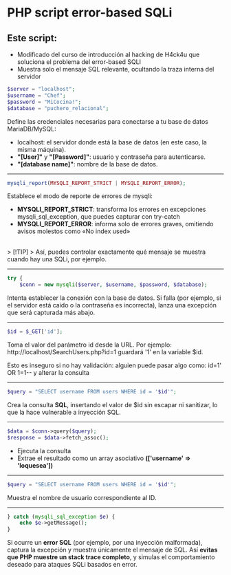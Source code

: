 # PHP script error-based SQLi

## Este script:

- Modificado del curso de introducción al hacking de H4ck4u que soluciona el problema del error-based SQLI
- Muestra solo el mensaje SQL relevante, ocultando la traza interna del servidor

```php
$server = "localhost";
$username = "Chef";
$password = "MiCocina!";
$database = "puchero_relacional";
```
Define las credenciales necesarias para conectarse a tu base de datos MariaDB/MySQL:
- localhost: el servidor donde está la base de datos (en este caso, la misma máquina).
- **"[User]"** y **"[Password]"**: usuario y contraseña para autenticarse.
- **"[database name]"**: nombre de la base de datos.

___

```php
mysqli_report(MYSQLI_REPORT_STRICT | MYSQLI_REPORT_ERROR);
```
Establece el modo de reporte de errores de mysqli:
- **MYSQLI_REPORT_STRICT**: transforma los errores en excepciones mysqli_sql_exception, que puedes capturar con try-catch
- **MYSQLI_REPORT_ERROR**: informa solo de errores graves, omitiendo avisos molestos como «No index used»

<br>
> [!TIP]
> Así, puedes controlar exactamente qué mensaje se muestra cuando hay una SQLi, por ejemplo.

___

```php
try {
    $conn = new mysqli($server, $username, $password, $database);
```
Intenta establecer la conexión con la base de datos. Si falla (por ejemplo, si el servidor está caído o la contraseña es incorrecta), lanza una excepción que será capturada más abajo.

___

```php
$id = $_GET['id'];
```
Toma el valor del parámetro id desde la URL.
Por ejemplo:
http://localhost/SearchUsers.php?id=1
guardará '1' en la variable $id.

Esto es inseguro si no hay validación: alguien puede pasar algo como: id=1' OR 1=1-- y alterar la consulta

___

```php
$query = "SELECT username FROM users WHERE id = '$id'";
```
Crea la consulta **SQL**, insertando el valor de $id sin escapar ni sanitizar, lo que la hace vulnerable a inyección SQL.

___

```php
$data = $conn->query($query);
$response = $data->fetch_assoc();
```
- Ejecuta la consulta
- Extrae el resultado como un array asociativo **(['username' => 'loquesea'])**
___

```php
$query = "SELECT username FROM users WHERE id = '$id'";
```
Muestra el nombre de usuario correspondiente al ID.

___

```php
} catch (mysqli_sql_exception $e) {
    echo $e->getMessage();
}
```
Si ocurre un **error SQL** (por ejemplo, por una inyección malformada), captura la excepción y muestra únicamente el mensaje de SQL. Así **evitas que PHP muestre un stack trace completo**, y simulas el comportamiento deseado para ataques SQLi basados en error.


